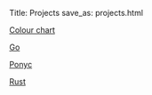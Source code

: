 Title: Projects
save_as: projects.html

[Colour chart]({filename}projects/colour_chart.md)

[Go]({filename}projects/go.md)

[Ponyc]({filename}projects/ponyc.md)

[Rust]({filename}projects/rust.md)


